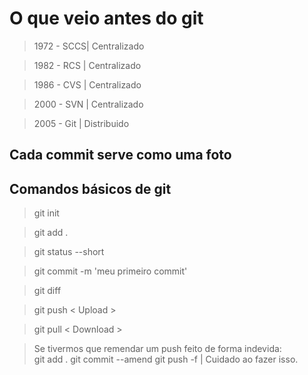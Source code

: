 # O que veio antes do git 
> 1972 - SCCS| Centralizado

> 1982 - RCS | Centralizado

> 1986 - CVS | Centralizado

> 2000 - SVN | Centralizado

> 2005 - Git | Distribuido 

## Cada commit serve como uma foto
## Comandos básicos de git 
> git init 

> git add . 

> git status --short

> git commit -m 'meu primeiro commit'
 
> git diff

> git push < Upload >
 
> git pull < Download >

> Se tivermos que remendar um push feito de forma indevida:             
git add .
git commit --amend
git push -f | Cuidado ao fazer isso.


